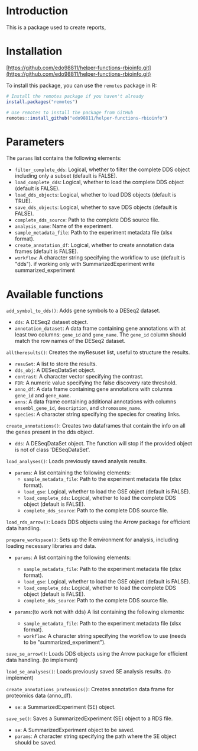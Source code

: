# Introduction

This is a package used to create reports, 

# Installation 

[https://github.com/edo98811/helper-functions-rbioinfo.git](https://github.com/edo98811/helper-functions-rbioinfo.git)

To install this package, you can use the `remotes` package in R:

```r
# Install the remotes package if you haven't already
install.packages("remotes")

# Use remotes to install the package from GitHub
remotes::install_github("edo98811/helper-functions-rbioinfo")
```

# Parameters

The `params` list contains the following elements:

* `filter_complete_dds`: Logical, whether to filter the complete DDS object including only a subset (default is FALSE).
* `load_complete_dds`: Logical, whether to load the complete DDS object (default is FALSE).
* `load_dds_objects`: Logical, whether to load DDS objects (default is TRUE).
* `save_dds_objects`: Logical, whether to save DDS objects (default is FALSE).
* `complete_dds_source`: Path to the complete DDS source file.
* `analysis_name`: Name of the experiment.
* `sample_metadata_file`: Path to the experiment metadata file (xlsx format).
* `create_annotation_df`: Logical, whether to create annotation data frames (default is FALSE).
* `workflow`: A character string specifying the workflow to use (default is "dds"). if working only with SummarizedExperiment write summarized_experiment

# Available functions 


`add_symbol_to_dds()`: Adds gene symbols to a DESeq2 dataset.

* `dds`: A DESeq2 dataset object.
* `annotation_dataset`: A data frame containing gene annotations with at least two columns: `gene_id` and `gene_name`. The `gene_id` column should match the row names of the DESeq2 dataset.

`alltheresults()`: Creates the myResuset list, useful to structure the results.

* `resuSet`: A list to store the results.
* `dds_obj`: A DESeqDataSet object.
* `contrast`: A character vector specifying the contrast.
* `FDR`: A numeric value specifying the false discovery rate threshold.
* `anno_df`: A data frame containing gene annotations with columns `gene_id` and `gene_name`.
* `anns`: A data frame containing additional annotations with columns `ensembl_gene_id`, `description`, and `chromosome_name`.
* `species`: A character string specifying the species for creating links.

`create_annotations()`: Creates two dataframes that contain the info on all the genes present in the dds object.

* `dds`: A DESeqDataSet object. The function will stop if the provided object is not of class 'DESeqDataSet'.

`load_analyses()`: Loads previously saved analysis results.

* `params`: A list containing the following elements:
    - `sample_metadata_file`: Path to the experiment metadata file (xlsx format).
    - `load_gse`: Logical, whether to load the GSE object (default is FALSE).
    - `load_complete_dds`: Logical, whether to load the complete DDS object (default is FALSE).
    - `complete_dds_source`: Path to the complete DDS source file.

`load_rds_arrow()`: Loads DDS objects using the Arrow package for efficient data handling.

`prepare_workspace()`: Sets up the R environment for analysis, including loading necessary libraries and data.

* `params`: A list containing the following elements:
    - `sample_metadata_file`: Path to the experiment metadata file (xlsx format).
    - `load_gse`: Logical, whether to load the GSE object (default is FALSE).
    - `load_complete_dds`: Logical, whether to load the complete DDS object (default is FALSE).
    - `complete_dds_source`: Path to the complete DDS source file.

* `params`:(to work not with dds) A list containing the following elements:
    - `sample_metadata_file`: Path to the experiment metadata file (xlsx format).
    - `workflow`: A character string specifying the workflow to use (needs to be "summarized_experiment").

`save_se_arrow()`: Loads DDS objects using the Arrow package for efficient data handling. (to implement)

`load_se_analyses()`: Loads previously saved SE analysis results. (to implement)

`create_annotations_proteomics()`: Creates annotation data frame for proteomics data (anno_df).

* `se`: a SummarizedExperiment (SE) object.

`save_se()`: Saves a SummarizedExperiment (SE) object to a RDS file.

* `se`: A SummarizedExperiment object to be saved.
* `params`: A character string specifying the path where the SE object should be saved.
